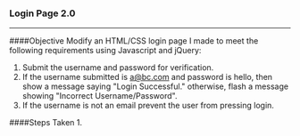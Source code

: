 ### Login Page 2.0
---
####Objective
Modify an HTML/CSS login page I made to meet the following requirements using Javascript and jQuery:
1. Submit the username and password for verification.
2. If the username submitted is a@bc.com and password is hello, 
   then show a message saying "Login Successful." otherwise, flash a message showing "Incorrect Username/Password".
3. If the username is not an email prevent the user from pressing login.

####Steps Taken
1. 

